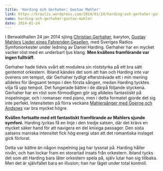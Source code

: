 ```yaml
---
title: 'Harding och Gerhaher: Gustav Mahler'
link: https://kraulis.wordpress.com/2014/01/24/harding-och-gerhaher-gustav-mahler/
name: harding-och-gerhaher-gustav-mahler
date: 2014-01-24
---
```

I Berwaldhallen 24 jan 2014 sjöng [Christian Gerhaher](http://en.wikipedia.org/wiki/Christian_Gerhaher), baryton, [Gustav Mahlers](http://sv.wikipedia.org/wiki/Gustav_Mahler) [Lieder eines Fahrenden Gesellen](http://en.wikipedia.org/wiki/Lieder_eines_fahrenden_Gesellen), med Sveriges Radios Symfoniorkester under ledning av Daniel Harding. Gerhaher har en mycket vacker röst med en underbart ljus klang. **Men kvällens framförande var ingen fullträff.**



Gerhaher hade tidvis svårt att modulera sin röststyrka på ett bra sätt gentemot orkestern. Ibland kändes det som att han och Harding inte var överens om tempot, där Gerhaher tydligt eftersträvade ett i min mening alldeles för långsamt tempo i den första sången, medan Harding tycktes vilja få upp tempot. Det fungerade bättre i de därpå följande styckena. Gerhaher har en  röst som förmodligen gör sig alldeles fantastiskt på inspelningar, och i romanser med piano, men i detta formatet gjorde det sig inte perfekt. Intensiteten på förra veckans [Mahlersånger med Goerne och Andsnes](/posts/) var bra mycket högre.

**Kvällen fortsatte med ett fantastiskt framförande av Mahlers sjunde symfoni.** Harding lyckas få en linje i den tredje satsen, där det krävs en mycket säker hand för att navigera en del knixiga passager. Den sista satsens maniska intensitet fick hög energi utan att det romantiska inslaget gick förlorat.

Detta var bättre än någon inspelning jag har lyssnat på. Harding håller nivån, och han lockar fram en storartad insats från orkestern. Ibland tycks det som att Harding bara låter orkestern spela på, själv lutar han sig tillbaka. Men det är självfallet bara en illusion; han har läget under total kontroll.

